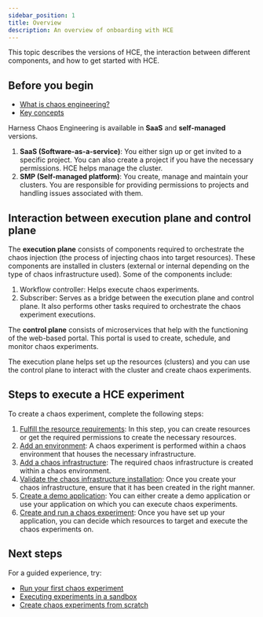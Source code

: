 ```yaml
---
sidebar_position: 1
title: Overview
description: An overview of onboarding with HCE
---
```


This topic describes the versions of HCE, the interaction between different components, and how to get started with HCE.

## Before you begin

* [What is chaos engineering?](/docs/chaos-engineering/get-started/overview)
* [Key concepts](/docs/chaos-engineering/get-started/key-concepts)

Harness Chaos Engineering is available in **SaaS** and **self-managed** versions.

1. **SaaS (Software-as-a-service)**: You either sign up or get invited to a specific project. You can also create a project if you have the necessary permissions. HCE helps manage the cluster.
2. **SMP (Self-managed platform)**: You create, manage and maintain your clusters. You are responsible for providing permissions to projects and handling issues associated with them.

## Interaction between execution plane and control plane

The **execution plane** consists of components required to orchestrate the chaos injection (the process of injecting chaos into target resources). These components are installed in clusters (external or internal depending on the type of chaos infrastructure used). Some of the components include:
1. Workflow controller: Helps execute chaos experiments.
2. Subscriber: Serves as a bridge between the execution plane and control plane. It also performs other tasks required to orchestrate the chaos experiment executions.

The **control plane** consists of microservices that help with the functioning of the web-based portal. This portal is used to create, schedule, and monitor chaos experiments.

The execution plane helps set up the resources (clusters) and you can use the control plane to interact with the cluster and create chaos experiments.

## Steps to execute a HCE experiment

To create a chaos experiment, complete the following steps:
1. [Fulfill the resource requirements](/docs/chaos-engineering/get-started/tutorials/prerequisites.md): In this step, you can create resources or get the required permissions to create the necessary resources.
2. [Add an environment](/docs/chaos-engineering/features/chaos-infrastructure/connect-chaos-infrastructures#step-1-create-an-environment): A chaos experiment is performed within a chaos environment that houses the necessary infrastructure.
3. [Add a chaos infrastructure](/docs/chaos-engineering/features/chaos-infrastructure/connect-chaos-infrastructures#step-2-add-a-chaos-infrastructure): The required chaos infrastructure is created within a chaos environment.
4. [Validate the chaos infrastructure installation](/docs/chaos-engineering/features/chaos-infrastructure/connect-chaos-infrastructures#step-3-validate-the-chaos-infrastructure-installation): Once you create your chaos infrastructure, ensure that it has been created in the right manner.
5. [Create a demo application](/docs/chaos-engineering/get-started/tutorials/first-chaos-engineering#creating-a-demo-application-and-observability-infrastructure): You can either create a demo application or use your application on which you can execute chaos experiments.
6. [Create and run a chaos experiment](/docs/chaos-engineering/features/experiments/construct-and-run-custom-chaos-experiments.md): Once you have set up your application, you can decide which resources to target and execute the chaos experiments on.

## Next steps

For a guided experience, try:
* [Run your first chaos experiment](/docs/chaos-engineering/get-started/tutorials/first-chaos-engineering.md)
* [Executing experiments in a sandbox](/docs/chaos-engineering/certifications/run-experiments-in-sandbox.md)
* [Create chaos experiments from scratch](/docs/chaos-engineering/get-started/tutorials/chaos-experiment-from-blank-canvas.md)
